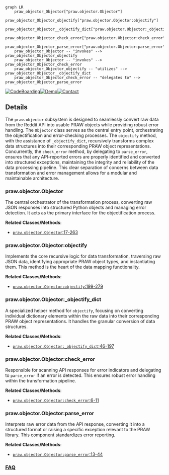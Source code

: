 ```mermaid
graph LR
    praw_objector_Objector["praw.objector.Objector"]
    praw_objector_Objector_objectify["praw.objector.Objector:objectify"]
    praw_objector_Objector__objectify_dict["praw.objector.Objector:_objectify_dict"]
    praw_objector_Objector_check_error["praw.objector.Objector:check_error"]
    praw_objector_Objector_parse_error["praw.objector.Objector:parse_error"]
    praw_objector_Objector -- "invokes" --> praw_objector_Objector_objectify
    praw_objector_Objector -- "invokes" --> praw_objector_Objector_check_error
    praw_objector_Objector_objectify -- "utilizes" --> praw_objector_Objector__objectify_dict
    praw_objector_Objector_check_error -- "delegates to" --> praw_objector_Objector_parse_error
```

[![CodeBoarding](https://img.shields.io/badge/Generated%20by-CodeBoarding-9cf?style=flat-square)](https://github.com/CodeBoarding/GeneratedOnBoardings)[![Demo](https://img.shields.io/badge/Try%20our-Demo-blue?style=flat-square)](https://www.codeboarding.org/demo)[![Contact](https://img.shields.io/badge/Contact%20us%20-%20contact@codeboarding.org-lightgrey?style=flat-square)](mailto:contact@codeboarding.org)

## Details

The `praw.objector` subsystem is designed to seamlessly convert raw data from the Reddit API into usable PRAW objects while providing robust error handling. The `Objector` class serves as the central entry point, orchestrating the objectification and error-checking processes. The `objectify` method, with the assistance of `_objectify_dict`, recursively transforms complex data structures into their corresponding PRAW object representations. Concurrently, the `check_error` method, by delegating to `parse_error`, ensures that any API-reported errors are properly identified and converted into structured exceptions, maintaining the integrity and reliability of the data processing pipeline. This clear separation of concerns between data transformation and error management allows for a modular and maintainable architecture.

### praw.objector.Objector
The central orchestrator of the transformation process, converting raw JSON responses into structured Python objects and managing error detection. It acts as the primary interface for the objectification process.


**Related Classes/Methods**:

- <a href="https://github.com/CodeBoarding/praw/blob/main/praw/objector.py#L17-L263" target="_blank" rel="noopener noreferrer">`praw.objector.Objector`:17-263</a>


### praw.objector.Objector:objectify
Implements the core recursive logic for data transformation, traversing raw JSON data, identifying appropriate PRAW object types, and instantiating them. This method is the heart of the data mapping functionality.


**Related Classes/Methods**:

- <a href="https://github.com/CodeBoarding/praw/blob/main/praw/objector.py#L199-L279" target="_blank" rel="noopener noreferrer">`praw.objector.Objector:objectify`:199-279</a>


### praw.objector.Objector:_objectify_dict
A specialized helper method for `objectify`, focusing on converting individual dictionary elements within the raw data into their corresponding PRAW object representations. It handles the granular conversion of data structures.


**Related Classes/Methods**:

- <a href="https://github.com/CodeBoarding/praw/blob/main/praw/objector.py#L46-L197" target="_blank" rel="noopener noreferrer">`praw.objector.Objector:_objectify_dict`:46-197</a>


### praw.objector.Objector:check_error
Responsible for scanning API responses for error indicators and delegating to `parse_error` if an error is detected. This ensures robust error handling within the transformation pipeline.


**Related Classes/Methods**:

- <a href="https://github.com/CodeBoarding/praw/blob/main/praw/objector.py#L6-L11" target="_blank" rel="noopener noreferrer">`praw.objector.Objector:check_error`:6-11</a>


### praw.objector.Objector:parse_error
Interprets raw error data from the API response, converting it into a structured format or raising a specific exception relevant to the PRAW library. This component standardizes error reporting.


**Related Classes/Methods**:

- <a href="https://github.com/CodeBoarding/praw/blob/main/praw/objector.py#L13-L44" target="_blank" rel="noopener noreferrer">`praw.objector.Objector:parse_error`:13-44</a>




### [FAQ](https://github.com/CodeBoarding/GeneratedOnBoardings/tree/main?tab=readme-ov-file#faq)
